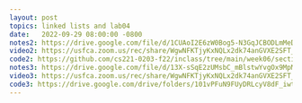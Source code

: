 ```yaml
---
layout: post
topics: linked lists and lab04
date:   2022-09-29 08:00:00 -0800
notes2: https://drive.google.com/file/d/1CUAoI2E6zW0Bog5-N3GqJCBODLmMeDEh/view?usp=sharing
video2: https://usfca.zoom.us/rec/share/WgwNFKTjyKxNQLx2dk74anGVXE2SFT_1T3BRyOWblBu24Tj0Bpy8KJYhN7N-1aXY.LOrBmNy4EuVqzJuo 
code2: https://github.com/cs221-0203-f22/inclass/tree/main/week06/section02
notes3: https://drive.google.com/file/d/13X-sSqE2zUMsbC_mBlstwYvgOx9MpMgD/view?usp=sharing
video3: https://usfca.zoom.us/rec/share/WgwNFKTjyKxNQLx2dk74anGVXE2SFT_1T3BRyOWblBu24Tj0Bpy8KJYhN7N-1aXY.LOrBmNy4EuVqzJuo
code3: https://drive.google.com/drive/folders/101vPFuN9FUyDRLcyV8dF_iwteabMVgCF
---
```

